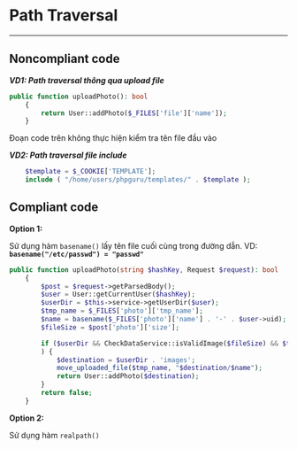 # Path Traversal

<hr>

## Noncompliant code
***VD1: Path traversal thông qua upload file***

```php
public function uploadPhoto(): bool
    {
        return User::addPhoto($_FILES['file']['name']);
    }
```

Đoạn code trên không thực hiện kiểm tra tên file đầu vào

***VD2: Path traversal file include***

```php
    $template = $_COOKIE['TEMPLATE'];
    include ( "/home/users/phpguru/templates/" . $template );
```

## Compliant code

**Option 1:**

Sử dụng hàm `basename()` lấy tên file cuối cùng trong đường dẫn. VD: **`basename("/etc/passwd") = "passwd"`**

```php
public function uploadPhoto(string $hashKey, Request $request): bool
    {
        $post = $request->getParsedBody();
        $user = User::getCurrentUser($hashKey);
        $userDir = $this->service->getUserDir($user);
        $tmp_name = $_FILES['photo']['tmp_name'];
        $name = basename($_FILES['photo']['name'] . '-' . $user->uid);
        $fileSize = $post['photo']['size'];

        if ($userDir && CheckDataService::isValidImage($fileSize) && $this->service->isValidPath($hashKey)
        ) {
            $destination = $userDir . 'images';
            move_uploaded_file($tmp_name, "$destination/$name");
            return User::addPhoto($destination);
        }
        return false;
    }
```

**Option 2:**

Sử dụng hàm `realpath()` 